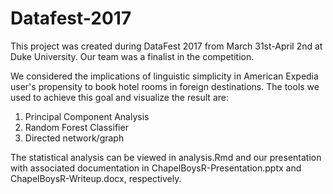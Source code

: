 # Datafest-2017

This project was created during DataFest 2017 from March 31st-April 2nd at Duke University. Our team was a finalist in the competition.

We considered the implications of linguistic simplicity in American Expedia user's propensity to book hotel rooms in foreign destinations. The tools we used to achieve this goal and visualize the result are:

1. Principal Component Analysis
2. Random Forest Classifier
3. Directed network/graph

The statistical analysis can be viewed in analysis.Rmd and our presentation with associated documentation in ChapelBoysR-Presentation.pptx and ChapelBoysR-Writeup.docx, respectively.
